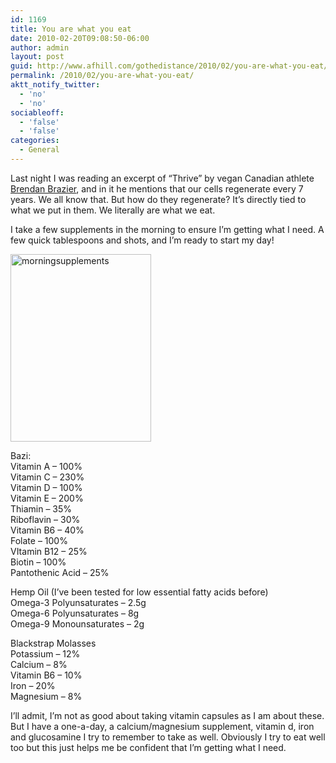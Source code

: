 ```yaml
---
id: 1169
title: You are what you eat
date: 2010-02-20T09:08:50-06:00
author: admin
layout: post
guid: http://www.afhill.com/gothedistance/2010/02/you-are-what-you-eat/
permalink: /2010/02/you-are-what-you-eat/
aktt_notify_twitter:
  - 'no'
  - 'no'
sociableoff:
  - 'false'
  - 'false'
categories:
  - General
---
```

Last night I was reading an excerpt of &#8220;Thrive&#8221; by vegan Canadian athlete [Brendan Brazier](http://www.brendanbrazier.com/), and in it he mentions that our cells regenerate every 7 years. We all know that. But how do they regenerate? It&#8217;s directly tied to what we put in them. We literally are what we eat.

I take a few supplements in the morning to ensure I&#8217;m getting what I need. A few quick tablespoons and shots, and I&#8217;m ready to start my day!

<img src="http://www.afhill.com/gothedistance/wp-content/uploads/2010/02/morningsupplements-225x300.jpg" alt="morningsupplements" title="morningsupplements" width="225" height="300" class="aligncenter size-medium wp-image-1168" /> 

Bazi:  
Vitamin A &#8211; 100%  
Vitamin C &#8211; 230%  
Vitamin D &#8211; 100%  
Vitamin E &#8211; 200%  
Thiamin &#8211; 35%  
Riboflavin &#8211; 30%  
Vitamin B6 &#8211; 40%  
Folate &#8211; 100%  
VItamin B12 &#8211; 25%  
Biotin &#8211; 100%  
Pantothenic Acid &#8211; 25%

Hemp Oil (I&#8217;ve been tested for low essential fatty acids before)  
Omega-3 Polyunsaturates &#8211; 2.5g  
Omega-6 Polyunsaturates &#8211; 8g  
Omega-9 Monounsaturates &#8211; 2g

Blackstrap Molasses  
Potassium &#8211; 12%  
Calcium &#8211; 8%  
Vitamin B6 &#8211; 10%  
Iron &#8211; 20%  
Magnesium &#8211; 8%

I&#8217;ll admit, I&#8217;m not as good about taking vitamin capsules as I am about these. But I have a one-a-day, a calcium/magnesium supplement, vitamin d, iron and glucosamine I try to remember to take as well. Obviously I try to eat well too but this just helps me be confident that I&#8217;m getting what I need.